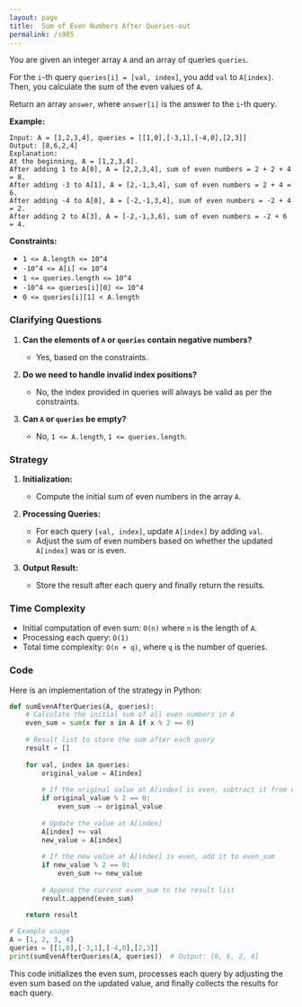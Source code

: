 ```yaml
---
layout: page
title:  Sum of Even Numbers After Queries-out
permalink: /s985
---
```

You are given an integer array `A` and an array of queries `queries`.

For the `i`-th query `queries[i] = [val, index]`, you add `val` to `A[index]`. Then, you calculate the sum of the even values of `A`.

Return an array `answer`, where `answer[i]` is the answer to the `i`-th query.

**Example:**
```
Input: A = [1,2,3,4], queries = [[1,0],[-3,1],[-4,0],[2,3]]
Output: [8,6,2,4]
Explanation: 
At the beginning, A = [1,2,3,4].
After adding 1 to A[0], A = [2,2,3,4], sum of even numbers = 2 + 2 + 4 = 8.
After adding -3 to A[1], A = [2,-1,3,4], sum of even numbers = 2 + 4 = 6.
After adding -4 to A[0], A = [-2,-1,3,4], sum of even numbers = -2 + 4 = 2.
After adding 2 to A[3], A = [-2,-1,3,6], sum of even numbers = -2 + 6 = 4.
```

**Constraints:**
- `1 <= A.length <= 10^4`
- `-10^4 <= A[i] <= 10^4`
- `1 <= queries.length <= 10^4`
- `-10^4 <= queries[i][0] <= 10^4`
- `0 <= queries[i][1] < A.length`

### Clarifying Questions
1. **Can the elements of `A` or `queries` contain negative numbers?**
   - Yes, based on the constraints.

2. **Do we need to handle invalid index positions?**
   - No, the index provided in queries will always be valid as per the constraints.

3. **Can `A` or `queries` be empty?**
   - No, `1 <= A.length`, `1 <= queries.length`.

### Strategy
1. **Initialization:**
   - Compute the initial sum of even numbers in the array `A`.
   
2. **Processing Queries:**
   - For each query `[val, index]`, update `A[index]` by adding `val`.
   - Adjust the sum of even numbers based on whether the updated `A[index]` was or is even.
   
3. **Output Result:**
   - Store the result after each query and finally return the results.

### Time Complexity
- Initial computation of even sum: `O(n)` where `n` is the length of `A`.
- Processing each query: `O(1)`
- Total time complexity: `O(n + q)`, where `q` is the number of queries.

### Code
Here is an implementation of the strategy in Python:

```python
def sumEvenAfterQueries(A, queries):
    # Calculate the initial sum of all even numbers in A
    even_sum = sum(x for x in A if x % 2 == 0)
    
    # Result list to store the sum after each query
    result = []
    
    for val, index in queries:
        original_value = A[index]
        
        # If the original value at A[index] is even, subtract it from even_sum
        if original_value % 2 == 0:
            even_sum -= original_value
        
        # Update the value at A[index]
        A[index] += val
        new_value = A[index]
        
        # If the new value at A[index] is even, add it to even_sum
        if new_value % 2 == 0:
            even_sum += new_value
        
        # Append the current even_sum to the result list
        result.append(even_sum)
    
    return result

# Example usage
A = [1, 2, 3, 4]
queries = [[1,0],[-3,1],[-4,0],[2,3]]
print(sumEvenAfterQueries(A, queries))  # Output: [8, 6, 2, 4]
```

This code initializes the even sum, processes each query by adjusting the even sum based on the updated value, and finally collects the results for each query.